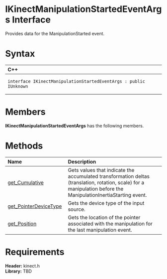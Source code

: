 IKinectManipulationStartedEventArgs Interface  
=============================================  

Provides data for the ManipulationStarted event. <span id="syntaxSection"></span>

Syntax  
======  

<table>
<colgroup>
<col width="100%" />
</colgroup>
<thead>
<tr class="header">
<th align="left">C++</th>
</tr>
</thead>
<tbody>
<tr class="odd">
<td align="left"><pre><code>interface IKinectManipulationStartedEventArgs : public IUnknown</code></pre></td>
</tr>
</tbody>
</table>

<span id="classMembersSection"></span>

Members  
=======  

**IKinectManipulationStartedEventArgs** has the following members.  

<span id="publicmethodsSection"></span>

Methods  
=======  

<table>
<colgroup>
<col width="30%" />
<col width="60%" />
</colgroup>
<thead>
<tr class="header">
<th align="left">Name</th>
<th align="left">Description</th>
</tr>
</thead>
<tbody>
<tr class="odd">
<td align="left"><a href="IKinectManipulationStarted/Methods/get_Cumulative_Method.md">get_Cumulative</a></td>
<td align="left">Gets values that indicate the accumulated transformation deltas (translation, rotation, scale) for a manipulation before the ManipulationInertiaStarting event.</td>
</tr>
<tr class="even">
<td align="left"><a href="IKinectManipulationStarted/Methods/get_PointerDeviceType_Method.md">get_PointerDeviceType</a></td>
<td align="left">Gets the device type of the input source.</td>
</tr>
<tr class="odd">
<td align="left"><a href="IKinectManipulationStarted/Methods/get_Position_Method.md">get_Position</a></td>
<td align="left">Gets the location of the pointer associated with the manipulation for the last manipulation event.</td>
</tr>
</tbody>
</table>

<span id="requirements"></span>

Requirements  
============  

**Header:** kinect.h  
**Library:** TBD  



<!--Please do not edit the data in the comment block below.-->
<!--
TOCTitle : IKinectManipulationStartedEventArgs Interface
RLTitle : IKinectManipulationStartedEventArgs Interface
KeywordK : IKinectManipulationStartedEventArgs interface, about
HelpPriority : 2
TopicType : apiref
KeywordF : IKinectManipulationStartedEventArgs
KeywordF : Microsoft.Kinect.kinect.IKinectManipulationStartedEventArgs
KeywordA : T:Microsoft.Kinect.kinect.IKinectManipulationStartedEventArgs
AssetID : T:Microsoft.Kinect.kinect.IKinectManipulationStartedEventArgs
Locale : en-us
CommunityContent : 1
APIType : Managed
APILocation : 
APIName : Microsoft.Kinect.kinect.IKinectManipulationStartedEventArgs
TargetOS : Windows
TopicType : kbSyntax
DevLang : C++
DocSet : K4Wv2
ProjType : K4Wv2Proj
Technology : Kinect for Windows
Product : Kinect for Windows SDK v2
productversion : 20
-->
